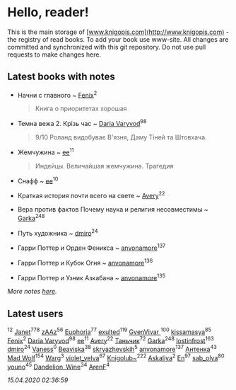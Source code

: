 # Hello, reader!
This is the main storage of [www.knigopis.com](http://www.knigopis.com) - the registry of read books.
To add your book use www-site. All changes are committed and synchronized with this git repository.
Do not use pull requests to make changes here.


## Latest books with notes
* Начни с главного ~ [Fenix](users/111/111367585493471720963-google)<sup>2</sup>
    > Книга о приоритетах хорошая

* Темна вежа 2. Крізь час ~ [Daria Varyvod](users/829/829893410524253-facebook)<sup>98</sup>
    > 9/10 Роланд видобуває В'язня, Даму Тіней та Штовхача.

* Жемчужина ~ [ee](users/219/2195256973544755662-mailru)<sup>11</sup>
    > Индейцы. Величайшая жемчужина. Трагедия

* Снафф ~ [ee](users/219/2195256973544755662-mailru)<sup>10</sup>

* Краткая история почти всего на свете ~ [Avery](users/567/56734832-yandex)<sup>22</sup>

* Вера против фактов Почему наука и религия несовместимы ~ [Garka](users/115/115753719718250012620-google)<sup>248</sup>

* Путь художника ~ [dmiro](users/571/5714115-vkontakte)<sup>24</sup>

* Гарри Поттер и Орден Феникса ~ [anvonamore](users/595/5957175-vkontakte)<sup>137</sup>

* Гарри Поттер и Кубок Огня ~ [anvonamore](users/595/5957175-vkontakte)<sup>136</sup>

* Гарри Поттер и Узник Азкабана ~ [anvonamore](users/595/5957175-vkontakte)<sup>135</sup>


_More notes [here](latest_books_with_notes.md)._


## Latest users
[](users/153/1537586159620888-facebook)<sup>12</sup> 
[Janet](users/108/108113656204404967440-google)<sup>778</sup> 
[zAAz](users/202/202248233-vkontakte)<sup>56</sup> 
[Euphoria](users/106/106304994652616315178-google)<sup>77</sup> 
[exulted](users/100/100599204551896265722-google)<sup>119</sup> 
[GvenVivar ](users/158/158266434925901-facebook)<sup>100</sup> 
[kissamasya](users/684/68439978-vkontakte)<sup>85</sup> 
[Fenix](users/111/111367585493471720963-google)<sup>2</sup> 
[Daria Varyvod](users/829/829893410524253-facebook)<sup>98</sup> 
[ee](users/219/2195256973544755662-mailru)<sup>11</sup> 
[Avery](users/567/56734832-yandex)<sup>22</sup> 
[Таньчик](users/209/2096581563762610-facebook)<sup>72</sup> 
[Garka](users/115/115753719718250012620-google)<sup>248</sup> 
[lostinfrost](users/217/217891524-vkontakte)<sup>163</sup> 
[dmiro](users/571/5714115-vkontakte)<sup>24</sup> 
[Vaness](users/108/108832317362761277652-google)<sup>0</sup> 
[Beaviska](users/102/10202544960024508-facebook)<sup>38</sup> 
[skryazhevskih](users/383/383165880-vkontakte)<sup>5</sup> 
[anvonamore](users/595/5957175-vkontakte)<sup>137</sup> 
[Антенка](users/118/118158645037334943900-google)<sup>43</sup> 
[Mad Wolf](users/947/94738840-vkontakte)<sup>154</sup> 
[Warg](users/617/617485998834660-facebook)<sup>3</sup> 
[violet_velva](users/116/116961712580551399099-google)<sup>67</sup> 
[Knigolub~](users/111/111878597279669641685-google)<sup>222</sup> 
[Askaliya](users/326/326783541-vkontakte)<sup>2</sup> 
[En](users/333/333646551-vkontakte)<sup>97</sup> 
[sab_olya](users/139/139338401-vkontakte)<sup>80</sup> 
[youno](users/302/302928912-vkontakte)<sup>45</sup> 
[Dandelion_Wine](users/586/58602788-vkontakte)<sup>34</sup> 
[ArenF](users/113/113523157-vkontakte)<sup>4</sup> 


_15.04.2020 02:36:59_
